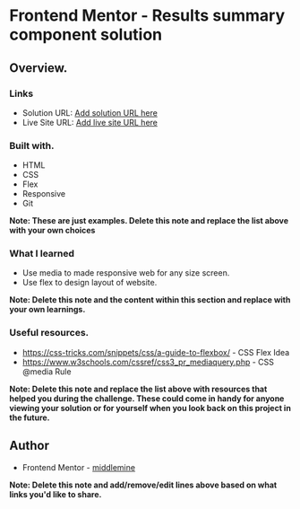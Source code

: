 # Frontend Mentor - Results summary component solution

## Overview.

### Links

- Solution URL: [Add solution URL here](https://your-solution-url.com)
- Live Site URL: [Add live site URL here](https://your-live-site-url.com)

### Built with.

- HTML
- CSS
- Flex
- Responsive
- Git

**Note: These are just examples. Delete this note and replace the list above with your own choices**

### What I learned

- Use media to made responsive web for any size screen.
- Use flex to design layout of website.

**Note: Delete this note and the content within this section and replace with your own learnings.**

### Useful resources.

- https://css-tricks.com/snippets/css/a-guide-to-flexbox/ - CSS Flex Idea
- https://www.w3schools.com/cssref/css3_pr_mediaquery.php - CSS @media Rule

**Note: Delete this note and replace the list above with resources that helped you during the challenge. These could come in handy for anyone viewing your solution or for yourself when you look back on this project in the future.**

## Author

- Frontend Mentor - [middlemine](https://www.frontendmentor.io/profile/middlemine)

**Note: Delete this note and add/remove/edit lines above based on what links you'd like to share.** 